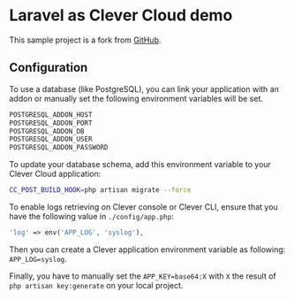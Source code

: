 # Laravel as Clever Cloud demo

This sample project is a fork from [GitHub](https://github.com/evercode1/sample-project).

## Configuration

To use a database (like PostgreSQL), you can link your application with an addon or manually set the following environment variables will be set.

```bash
POSTGRESQL_ADDON_HOST
POSTGRESQL_ADDON_PORT
POSTGRESQL_ADDON_DB
POSTGRESQL_ADDON_USER
POSTGRESQL_ADDON_PASSWORD
```

To update your database schema, add this environment variable to your Clever Cloud application:

```bash
CC_POST_BUILD_HOOK=php artisan migrate --force
```

To enable logs retrieving on Clever console or Clever CLI, ensure that you have the following value in `./config/app.php`:

```php
'log' => env('APP_LOG', 'syslog'),
```

Then you can create a Clever application environment variable as following: `APP_LOG=syslog`.

Finally, you have to manually set the `APP_KEY=base64:X` with `X` the result of `php artisan key:generate` on your local project.
